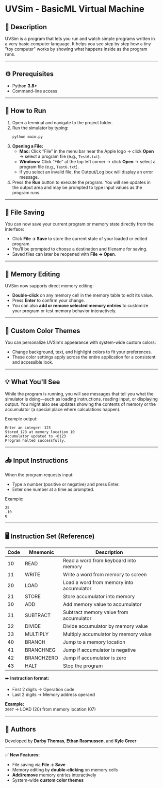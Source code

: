 # UVSim - BasicML Virtual Machine

## 📖 Description
UVSim is a program that lets you run and watch simple programs written in a very basic computer language. It helps you see step by step how a tiny "toy computer" works by showing what happens inside as the program runs.

---

## ⚙️ Prerequisites
- Python **3.8+**
- Command-line access

---

## 🚀 How to Run
1. Open a terminal and navigate to the project folder.  
2. Run the simulator by typing:  
   ```bash
   python main.py
   ```  
3. **Opening a File:**  
   - **Mac:** Click “File” in the menu bar near the Apple logo → click **Open** → select a program file (e.g., `Test6.txt`).  
   - **Windows:** Click “File” at the top left corner → click **Open** → select a program file (e.g., `Test6.txt`).  
   - If you select an invalid file, the Output/Log box will display an error message.  
4. Press the **Run** button to execute the program. You will see updates in the output area and may be prompted to type input values as the program runs.

---

## 💾 File Saving
You can now save your current program or memory state directly from the interface:  
- Click **File → Save** to store the current state of your loaded or edited program.  
- You’ll be prompted to choose a destination and filename for saving.  
- Saved files can later be reopened with **File → Open**.

---

## 🧠 Memory Editing
UVSim now supports direct memory editing:  
- **Double-click** on any memory cell in the memory table to edit its value.  
- Press **Enter** to confirm your change.  
- You can also **add or remove selected memory entries** to customize your program or test memory behavior interactively.

---

## 🎨 Custom Color Themes
You can personalize UVSim’s appearance with system-wide custom colors:  
- Change background, text, and highlight colors to fit your preferences.  
- These color settings apply across the entire application for a consistent and accessible look.

---

## 💡 What You'll See
While the program is running, you will see messages that tell you what the simulator is doing—such as loading instructions, reading input, or displaying output. You might also see updates showing the contents of memory or the accumulator (a special place where calculations happen).  

Example output:
```
Enter an integer: 123
Stored 123 at memory location 10
Accumulator updated to +0123
Program halted successfully.
```

---

## 📥 Input Instructions
When the program requests input:  
- Type a number (positive or negative) and press Enter.  
- Enter one number at a time as prompted.  

Example:
```
25
-10
0
```

---

## 🖥 Instruction Set (Reference)

| Code | Mnemonic    | Description |
|------|-------------|-------------|
| 10   | READ        | Read a word from keyboard into memory |
| 11   | WRITE       | Write a word from memory to screen |
| 20   | LOAD        | Load a word from memory into accumulator |
| 21   | STORE       | Store accumulator into memory |
| 30   | ADD         | Add memory value to accumulator |
| 31   | SUBTRACT    | Subtract memory value from accumulator |
| 32   | DIVIDE      | Divide accumulator by memory value |
| 33   | MULTIPLY    | Multiply accumulator by memory value |
| 40   | BRANCH      | Jump to a memory location |
| 41   | BRANCHNEG   | Jump if accumulator is negative |
| 42   | BRANCHZERO  | Jump if accumulator is zero |
| 43   | HALT        | Stop the program |

➡️ **Instruction format:**  
- First 2 digits → Operation code  
- Last 2 digits → Memory address operand  

**Example:**  
`2007` → LOAD (20) from memory location (07)

---

## 👤 Authors
Developed by **Darby Thomas**, **Ethan Rasmussen**, and **Kyle Greer**

---

✅ **New Features:**  
- File saving via **File → Save**  
- Memory editing by **double-clicking** on memory cells  
- **Add/remove** memory entries interactively  
- System-wide **custom color themes**